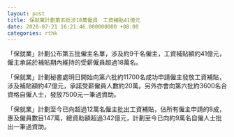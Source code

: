 ```yaml
---
layout: post
title: 保就業計劃第五批涉18萬僱員　工資補貼41億元
date: 2020-07-21 16:21:46.000000000 +08:00
categories: rthk
---
```


「保就業」計劃公布第五批僱主名單，涉及約9千名僱主，工資補貼額約41億元，僱主承諾於補貼期內維持的受薪僱員超過18萬名。

「保就業」計劃秘書處明日開始向第六批約11700名成功申請僱主發放工資補貼，涉及補貼額約47億元，承諾受薪僱員人數約20萬。另外亦會向第六批約3600名合資格自僱人士，發放7500元一筆過資助。

「保就業」計劃至今已向超過12萬名僱主批出工資補貼，佔所有僱主申請的8成，惠及僱員數目147萬，總資助額超過342億元，計劃至今已向約9萬名自僱人士批出一筆過資助。

